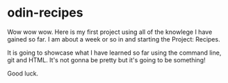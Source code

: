 # odin-recipes

Wow wow wow. Here is my first project using all of the knowlege I have gained so far. I am about a week or so in and starting the Project: Recipes.

It is going to showcase what I have learned so far using the command line, git and HTML. It's not gonna be pretty but it's going to be something!

Good luck. 
